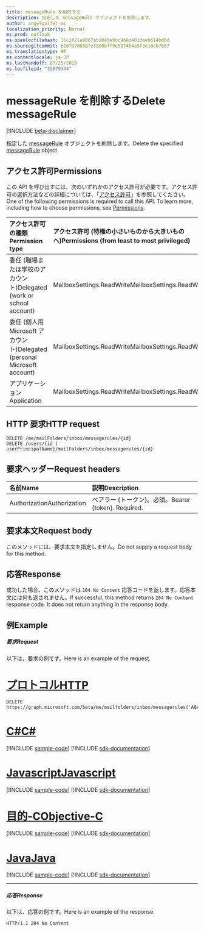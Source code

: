 ```yaml
---
title: messageRule を削除する
description: 指定した messageRule オブジェクトを削除します。
author: angelgolfer-ms
localization_priority: Normal
ms.prod: outlook
ms.openlocfilehash: 16c2f21a9067ab2840a9dc966d401daeb614bd6d
ms.sourcegitcommit: b18f978808fef800bff9e587464a5f3e18eb7687
ms.translationtype: MT
ms.contentlocale: ja-JP
ms.lasthandoff: 07/25/2019
ms.locfileid: "35879344"
---
```

# <a name="delete-messagerule"></a><span data-ttu-id="9d231-103">messageRule を削除する</span><span class="sxs-lookup"><span data-stu-id="9d231-103">Delete messageRule</span></span>

[!INCLUDE [beta-disclaimer](../../includes/beta-disclaimer.md)]

<span data-ttu-id="9d231-104">指定した [messageRule](../resources/messagerule.md) オブジェクトを削除します。</span><span class="sxs-lookup"><span data-stu-id="9d231-104">Delete the specified [messageRule](../resources/messagerule.md) object.</span></span>

## <a name="permissions"></a><span data-ttu-id="9d231-105">アクセス許可</span><span class="sxs-lookup"><span data-stu-id="9d231-105">Permissions</span></span>
<span data-ttu-id="9d231-p101">この API を呼び出すには、次のいずれかのアクセス許可が必要です。アクセス許可の選択方法などの詳細については、「[アクセス許可](/graph/permissions-reference)」を参照してください。</span><span class="sxs-lookup"><span data-stu-id="9d231-p101">One of the following permissions is required to call this API. To learn more, including how to choose permissions, see [Permissions](/graph/permissions-reference).</span></span>

|<span data-ttu-id="9d231-108">アクセス許可の種類</span><span class="sxs-lookup"><span data-stu-id="9d231-108">Permission type</span></span>      | <span data-ttu-id="9d231-109">アクセス許可 (特権の小さいものから大きいものへ)</span><span class="sxs-lookup"><span data-stu-id="9d231-109">Permissions (from least to most privileged)</span></span>              |
|:--------------------|:---------------------------------------------------------|
|<span data-ttu-id="9d231-110">委任 (職場または学校のアカウント)</span><span class="sxs-lookup"><span data-stu-id="9d231-110">Delegated (work or school account)</span></span> | <span data-ttu-id="9d231-111">MailboxSettings.ReadWrite</span><span class="sxs-lookup"><span data-stu-id="9d231-111">MailboxSettings.ReadWrite</span></span>    |
|<span data-ttu-id="9d231-112">委任 (個人用 Microsoft アカウント)</span><span class="sxs-lookup"><span data-stu-id="9d231-112">Delegated (personal Microsoft account)</span></span> | <span data-ttu-id="9d231-113">MailboxSettings.ReadWrite</span><span class="sxs-lookup"><span data-stu-id="9d231-113">MailboxSettings.ReadWrite</span></span>    |
|<span data-ttu-id="9d231-114">アプリケーション</span><span class="sxs-lookup"><span data-stu-id="9d231-114">Application</span></span> | <span data-ttu-id="9d231-115">MailboxSettings.ReadWrite</span><span class="sxs-lookup"><span data-stu-id="9d231-115">MailboxSettings.ReadWrite</span></span> |

## <a name="http-request"></a><span data-ttu-id="9d231-116">HTTP 要求</span><span class="sxs-lookup"><span data-stu-id="9d231-116">HTTP request</span></span>
<!-- { "blockType": "ignored" } -->
```http
DELETE /me/mailFolders/inbox/messagerules/{id}
DELETE /users/{id | userPrincipalName}/mailFolders/inbox/messagerules/{id}
```
## <a name="request-headers"></a><span data-ttu-id="9d231-117">要求ヘッダー</span><span class="sxs-lookup"><span data-stu-id="9d231-117">Request headers</span></span>
| <span data-ttu-id="9d231-118">名前</span><span class="sxs-lookup"><span data-stu-id="9d231-118">Name</span></span>       | <span data-ttu-id="9d231-119">説明</span><span class="sxs-lookup"><span data-stu-id="9d231-119">Description</span></span>|
|:---------------|:----------|
| <span data-ttu-id="9d231-120">Authorization</span><span class="sxs-lookup"><span data-stu-id="9d231-120">Authorization</span></span>  | <span data-ttu-id="9d231-p102">ベアラー {トークン}。必須。</span><span class="sxs-lookup"><span data-stu-id="9d231-p102">Bearer {token}. Required.</span></span> |


## <a name="request-body"></a><span data-ttu-id="9d231-123">要求本文</span><span class="sxs-lookup"><span data-stu-id="9d231-123">Request body</span></span>
<span data-ttu-id="9d231-124">このメソッドには、要求本文を指定しません。</span><span class="sxs-lookup"><span data-stu-id="9d231-124">Do not supply a request body for this method.</span></span>


## <a name="response"></a><span data-ttu-id="9d231-125">応答</span><span class="sxs-lookup"><span data-stu-id="9d231-125">Response</span></span>
<span data-ttu-id="9d231-p103">成功した場合、このメソッドは `204 No Content` 応答コードを返します。応答本文には何も返されません。</span><span class="sxs-lookup"><span data-stu-id="9d231-p103">If successful, this method returns `204 No Content` response code. It does not return anything in the response body.</span></span>

## <a name="example"></a><span data-ttu-id="9d231-128">例</span><span class="sxs-lookup"><span data-stu-id="9d231-128">Example</span></span>
##### <a name="request"></a><span data-ttu-id="9d231-129">要求</span><span class="sxs-lookup"><span data-stu-id="9d231-129">Request</span></span>
<span data-ttu-id="9d231-130">以下は、要求の例です。</span><span class="sxs-lookup"><span data-stu-id="9d231-130">Here is an example of the request.</span></span>

# <a name="httptabhttp"></a>[<span data-ttu-id="9d231-131">プロトコル</span><span class="sxs-lookup"><span data-stu-id="9d231-131">HTTP</span></span>](#tab/http)
<!-- {
  "blockType": "request",
  "name": "delete_messagerule"
}-->
```http
DELETE https://graph.microsoft.com/beta/me/mailfolders/inbox/messagerules('AQAAAJ5dZp8=')

```
# <a name="ctabcsharp"></a>[<span data-ttu-id="9d231-132">C#</span><span class="sxs-lookup"><span data-stu-id="9d231-132">C#</span></span>](#tab/csharp)
[!INCLUDE [sample-code](../includes/snippets/csharp/delete-messagerule-csharp-snippets.md)]
[!INCLUDE [sdk-documentation](../includes/snippets/snippets-sdk-documentation-link.md)]

# <a name="javascripttabjavascript"></a>[<span data-ttu-id="9d231-133">Javascript</span><span class="sxs-lookup"><span data-stu-id="9d231-133">Javascript</span></span>](#tab/javascript)
[!INCLUDE [sample-code](../includes/snippets/javascript/delete-messagerule-javascript-snippets.md)]
[!INCLUDE [sdk-documentation](../includes/snippets/snippets-sdk-documentation-link.md)]

# <a name="objective-ctabobjc"></a>[<span data-ttu-id="9d231-134">目的-C</span><span class="sxs-lookup"><span data-stu-id="9d231-134">Objective-C</span></span>](#tab/objc)
[!INCLUDE [sample-code](../includes/snippets/objc/delete-messagerule-objc-snippets.md)]
[!INCLUDE [sdk-documentation](../includes/snippets/snippets-sdk-documentation-link.md)]

# <a name="javatabjava"></a>[<span data-ttu-id="9d231-135">Java</span><span class="sxs-lookup"><span data-stu-id="9d231-135">Java</span></span>](#tab/java)
[!INCLUDE [sample-code](../includes/snippets/java/delete-messagerule-java-snippets.md)]
[!INCLUDE [sdk-documentation](../includes/snippets/snippets-sdk-documentation-link.md)]

---

##### <a name="response"></a><span data-ttu-id="9d231-136">応答</span><span class="sxs-lookup"><span data-stu-id="9d231-136">Response</span></span>
<span data-ttu-id="9d231-137">以下は、応答の例です。</span><span class="sxs-lookup"><span data-stu-id="9d231-137">Here is an example of the response.</span></span> 
<!-- {
  "blockType": "response",
  "isEmpty": true
} -->
```http
HTTP/1.1 204 No Content
```

<!-- uuid: 8fcb5dbc-d5aa-4681-8e31-b001d5168d79
2015-10-25 14:57:30 UTC -->
<!--
{
  "type": "#page.annotation",
  "description": "Delete rule",
  "keywords": "",
  "section": "documentation",
  "tocPath": "",
  "suppressions": [
  ]
}
-->
